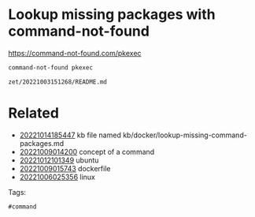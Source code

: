 # Lookup missing packages with command-not-found
https://command-not-found.com/pkexec

```bash
command-not-found pkexec
```

` zet/20221003151268/README.md `

# Related

- [20221014185447](/zet/20221014185447/README.md) kb file named kb/docker/lookup-missing-command-packages.md
- [20221009014200](/zet/20221009014200/README.md) concept of a command
- [20221012101349](/zet/20221012101349/README.md) ubuntu
- [20221009015743](/zet/20221009015743/README.md) dockerfile
- [20221006025356](/zet/20221006025356/README.md) linux

Tags:

    #command
